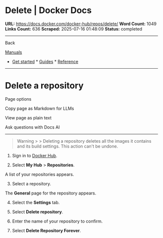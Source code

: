 # Delete | Docker Docs

**URL:** https://docs.docker.com/docker-hub/repos/delete/
**Word Count:** 1049
**Links Count:** 636
**Scraped:** 2025-07-16 01:48:09
**Status:** completed

---

Back

[Manuals](https://docs.docker.com/manuals/)

  * [Get started](https://docs.docker.com/get-started/)   * [Guides](https://docs.docker.com/guides/)   * [Reference](https://docs.docker.com/reference/)

* * *

# Delete a repository

Page options

Copy page as Markdown for LLMs

View page as plain text

Ask questions with Docs AI

* * *

> Warning >  > Deleting a repository deletes all the images it contains and its build settings. This action can't be undone.

  1. Sign in to [Docker Hub](https://hub.docker.com).

  2. Select **My Hub** > **Repositories**.

A list of your repositories appears.

  3. Select a repository.

The **General** page for the repository appears.

  4. Select the **Settings** tab.

  5. Select **Delete repository**.

  6. Enter the name of your repository to confirm.

  7. Select **Delete Repository Forever**.